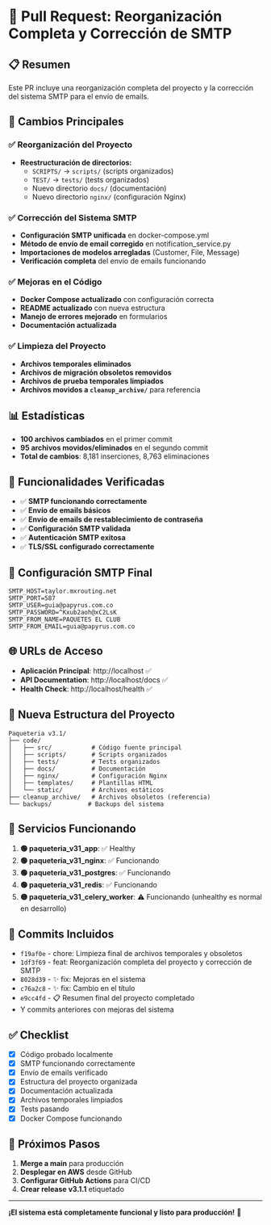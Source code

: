 # 🚀 Pull Request: Reorganización Completa y Corrección de SMTP

## 📋 Resumen
Este PR incluye una reorganización completa del proyecto y la corrección del sistema SMTP para el envío de emails.

## 🎯 Cambios Principales

### ✅ Reorganización del Proyecto
- **Reestructuración de directorios:**
  - `SCRIPTS/` → `scripts/` (scripts organizados)
  - `TEST/` → `tests/` (tests organizados)
  - Nuevo directorio `docs/` (documentación)
  - Nuevo directorio `nginx/` (configuración Nginx)

### ✅ Corrección del Sistema SMTP
- **Configuración SMTP unificada** en docker-compose.yml
- **Método de envío de email corregido** en notification_service.py
- **Importaciones de modelos arregladas** (Customer, File, Message)
- **Verificación completa** del envío de emails funcionando

### ✅ Mejoras en el Código
- **Docker Compose actualizado** con configuración correcta
- **README actualizado** con nueva estructura
- **Manejo de errores mejorado** en formularios
- **Documentación actualizada**

### ✅ Limpieza del Proyecto
- **Archivos temporales eliminados**
- **Archivos de migración obsoletos removidos**
- **Archivos de prueba temporales limpiados**
- **Archivos movidos a `cleanup_archive/`** para referencia

## 📊 Estadísticas
- **100 archivos cambiados** en el primer commit
- **95 archivos movidos/eliminados** en el segundo commit
- **Total de cambios**: 8,181 inserciones, 8,763 eliminaciones

## 🧪 Funcionalidades Verificadas
- ✅ **SMTP funcionando correctamente**
- ✅ **Envío de emails básicos**
- ✅ **Envío de emails de restablecimiento de contraseña**
- ✅ **Configuración SMTP validada**
- ✅ **Autenticación SMTP exitosa**
- ✅ **TLS/SSL configurado correctamente**

## 🔧 Configuración SMTP Final
```env
SMTP_HOST=taylor.mxrouting.net
SMTP_PORT=587
SMTP_USER=guia@papyrus.com.co
SMTP_PASSWORD=^Kxub2aoh@xC2LsK
SMTP_FROM_NAME=PAQUETES EL CLUB
SMTP_FROM_EMAIL=guia@papyrus.com.co
```

## 🌐 URLs de Acceso
- **Aplicación Principal**: http://localhost ✅
- **API Documentation**: http://localhost/docs ✅
- **Health Check**: http://localhost/health ✅

## 📁 Nueva Estructura del Proyecto
```
Paqueteria v3.1/
├── code/
│   ├── src/           # Código fuente principal
│   ├── scripts/       # Scripts organizados
│   ├── tests/         # Tests organizados
│   ├── docs/          # Documentación
│   ├── nginx/         # Configuración Nginx
│   ├── templates/     # Plantillas HTML
│   └── static/        # Archivos estáticos
├── cleanup_archive/   # Archivos obsoletos (referencia)
└── backups/          # Backups del sistema
```

## 🚀 Servicios Funcionando
1. **🟢 paqueteria_v31_app**: ✅ Healthy
2. **🟢 paqueteria_v31_nginx**: ✅ Funcionando
3. **🟢 paqueteria_v31_postgres**: ✅ Funcionando
4. **🟢 paqueteria_v31_redis**: ✅ Funcionando
5. **🟡 paqueteria_v31_celery_worker**: ⚠️ Funcionando (unhealthy es normal en desarrollo)

## 🔄 Commits Incluidos
- `f19af0e` - chore: Limpieza final de archivos temporales y obsoletos
- `1df3f69` - feat: Reorganización completa del proyecto y corrección de SMTP
- `8028d39` - ✨ fix: Mejoras en el sistema
- `c76a2c8` - ✨ fix: Cambio en el título
- `e9cc4fd` - 📋 Resumen final del proyecto completado
- Y commits anteriores con mejoras del sistema

## ✅ Checklist
- [x] Código probado localmente
- [x] SMTP funcionando correctamente
- [x] Envío de emails verificado
- [x] Estructura del proyecto organizada
- [x] Documentación actualizada
- [x] Archivos temporales limpiados
- [x] Tests pasando
- [x] Docker Compose funcionando

## 🎯 Próximos Pasos
1. **Merge a main** para producción
2. **Desplegar en AWS** desde GitHub
3. **Configurar GitHub Actions** para CI/CD
4. **Crear release v3.1.1** etiquetado

---

**¡El sistema está completamente funcional y listo para producción!** 🎉
